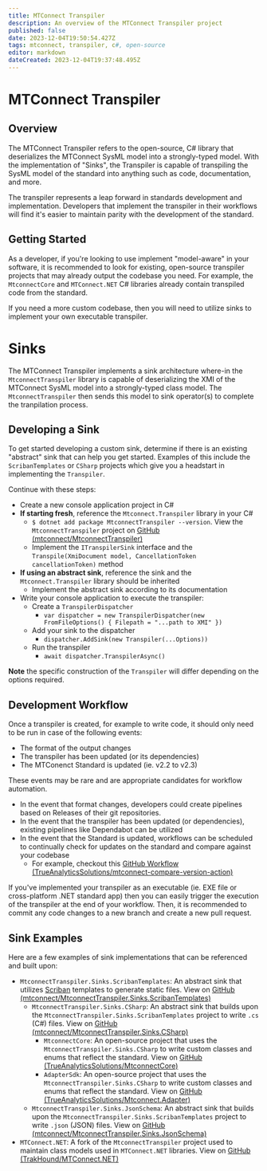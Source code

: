 ```yaml
---
title: MTConnect Transpiler
description: An overview of the MTConnect Transpiler project
published: false
date: 2023-12-04T19:50:54.427Z
tags: mtconnect, transpiler, c#, open-source
editor: markdown
dateCreated: 2023-12-04T19:37:48.495Z
---
```


# MTConnect Transpiler
## Overview
The MTConnect Transpiler refers to the open-source, C# library that deserializes the MTConnect SysML model into a strongly-typed model. With the implementation of "Sinks", the Transpiler is capable of transpiling the SysML model of the standard into anything such as code, documentation, and more.

The transpiler represents a leap forward in standards development and implementation. Developers that implement the transpiler in their workflows will find it's easier to maintain parity with the development of the standard.

## Getting Started
As a developer, if you're looking to use implement "model-aware" in your software, it is recommended to look for existing, open-source transpiler projects that may already output the codebase you need. For example, the `MtconnectCore` and `MTConnect.NET` C# libraries already contain transpiled code from the standard.

If you need a more custom codebase, then you will need to utilize sinks to implement your own executable transpiler.

# Sinks
The MTConnect Transpiler implements a sink architecture where-in the `MtconnectTranspiler` library is capable of deserializing the XMI of the MTConnect SysML model into a strongly-typed class model. The `MtconnectTranspiler` then sends this model to sink operator(s) to complete the tranpilation process.

## Developing a Sink
To get started developing a custom sink, determine if there is an existing "abstract" sink that can help you get started. Examples of this include the `ScribanTemplates` or `CSharp` projects which give you a headstart in implementing the `Transpiler`.

Continue with these steps:
 - Create a new console application project in C#
 - **If starting fresh**, reference the `Mtconnect.Transpiler` library in your C#
   - `$ dotnet add package MtconnectTranspiler --version`. View the `MtconnectTranspiler` project on [GitHub (mtconnect/MtconnectTranspiler)](https://github.com/mtconnect/MtconnectTranspiler)
   - Implement the `ITranspilerSink` interface and the `Transpile(XmiDocument model, CancellationToken cancellationToken)` method
 - **If using an abstract sink**, reference the sink and the `Mtconnect.Transpiler` library should be inherited
   - Implement the abstract sink according to its documentation
 - Write your console application to execute the transpiler:
   - Create a `TranspilerDispatcher`
     - `var dispatcher = new TranspilerDispatcher(new FromFileOptions() { Filepath = "...path to XMI" })`
   - Add your sink to the dispatcher
     - `dispatcher.AddSink(new Transpiler(...Options))`
   - Run the transpiler
     - `await dispatcher.TranspilerAsync()`

**Note** the specific construction of the `Transpiler` will differ depending on the options required.

## Development Workflow
Once a transpiler is created, for example to write code, it should only need to be run in case of the following events:

 - The format of the output changes
 - The transpiler has been updated (or its dependencies)
 - The MTConenct Standard is updated (ie. v2.2 to v2.3)
 
These events may be rare and are appropriate candidates for workflow automation.

 - In the event that format changes, developers could create pipelines based on Releases of their git repositories.
 - In the event that the transpiler has been updated (or dependencies), existing pipelines like Dependabot can be utilized
 - In the event that the Standard is updated, workflows can be scheduled to continually check for updates on the standard and compare against your codebase
   - For example, checkout this [GitHub Workflow (TrueAnalyticsSolutions/mtconnect-compare-version-action)](https://github.com/marketplace/actions/tams-mtconnect-version-comparator)
 
If you've implemented your transpiler as an executable (ie. EXE file or cross-platform .NET standard app) then you can easily trigger the execution of the transpiler at the end of your workflow. Then, it is recommended to commit any code changes to a new branch and create a new pull request.



## Sink Examples
Here are a few examples of sink implementations that can be referenced and built upon:

 - `MtconnectTranspiler.Sinks.ScribanTemplates`: An abstract sink that utilizes [Scriban](https://github.com/scriban/scriban) templates to generate static files. View on [GitHub (mtconnect/MtconnectTranspiler.Sinks.ScribanTemplates)](https://github.com/mtconnect/MtconnectTranspiler.Sinks.ScribanTemplates)
   - `MtconnectTranspiler.Sinks.CSharp`: An abstract sink that builds upon the `MtconnectTranspiler.Sinks.ScribanTemplates` project to write `.cs` (C#) files. View on [GitHub (mtconnect/MtconnectTranspiler.Sinks.CSharp)](https://github.com/mtconnect/MtconnectTranspiler.Sinks.CSharp)
     - `MtconnectCore`: An open-source project that uses the `MtconnectTranspiler.Sinks.CSharp` to write custom classes and enums that reflect the standard. View on [GitHub (TrueAnalyticsSolutions/MtconnectCore)](https://github.com/TrueAnalyticsSolutions/MtconnectCore)
     - `AdapterSdk`: An open-source project that uses the `MtconnectTranspiler.Sinks.CSharp` to write custom classes and enums that reflect the standard. View on [GitHub (TrueAnalyticsSolutions/Mtconnect.Adapter)](https://github.com/TrueAnalyticsSolutions/Mtconnect.Adapter)
   - `MtconnectTranspiler.Sinks.JsonSchema`: An abstract sink that builds upon the `MtconnectTranspiler.Sinks.ScribanTemplates` project to write `.json` (JSON) files. View on [GitHub (mtconnect/MtconnectTranspiler.Sinks.JsonSchema)](https://github.com/mtconnect/MtconnectTranspiler.Sinks.JsonSchema)
 - `MTConnect.NET`: A fork of the `MtconnectTranspiler` project used to maintain class models used in `MTConnect.NET` libraries. View on [GitHub (TrakHound/MTConnect.NET)](https://github.com/TrakHound/MTConnect.NET)
